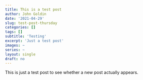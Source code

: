 ```yaml
---
title: This is a test post
author: John Goldin
date: '2021-04-29'
slug: test-post-thursday
categories: []
tags: []
subtitle: 'Testing'
excerpt: 'Just a test post'
images: ~
series: ~
layout: single
draft: no
---
```


This is just a test post to see whether a new post actually appears.
